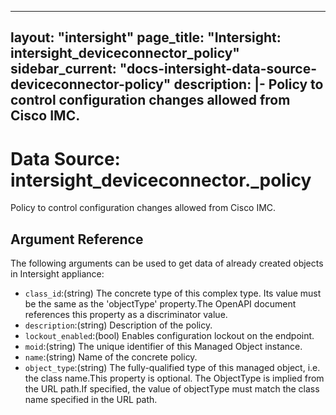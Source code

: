 
---
layout: "intersight"
page_title: "Intersight: intersight_deviceconnector_policy"
sidebar_current: "docs-intersight-data-source-deviceconnector-policy"
description: |-
Policy to control configuration changes allowed from Cisco IMC.
---

# Data Source: intersight_deviceconnector._policy
Policy to control configuration changes allowed from Cisco IMC.
## Argument Reference
The following arguments can be used to get data of already created objects in Intersight appliance:
* `class_id`:(string) The concrete type of this complex type. Its value must be the same as the 'objectType' property.The OpenAPI document references this property as a discriminator value. 
* `description`:(string) Description of the policy. 
* `lockout_enabled`:(bool) Enables configuration lockout on the endpoint. 
* `moid`:(string) The unique identifier of this Managed Object instance. 
* `name`:(string) Name of the concrete policy. 
* `object_type`:(string) The fully-qualified type of this managed object, i.e. the class name.This property is optional. The ObjectType is implied from the URL path.If specified, the value of objectType must match the class name specified in the URL path. 
